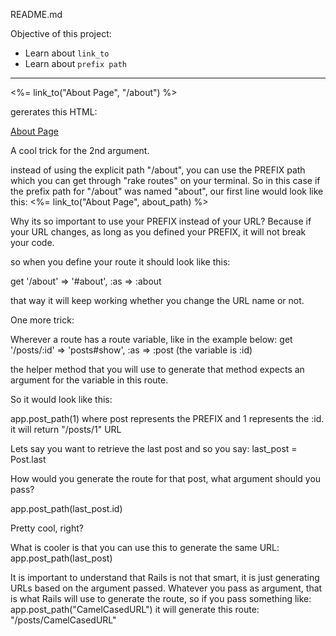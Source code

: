 README.md

Objective of this project:

- Learn about `link_to`
- Learn about `prefix path`

----------------

<%= link_to("About Page", "/about") %>

gererates this HTML:

<a href="/about">About Page</a>

A cool trick for the 2nd argument.

instead of using the explicit path "/about", you can use the PREFIX path which you can get through "rake routes" on your terminal.  So in this case if the prefix path for "/about" was named "about", our first line would look like this: 
<%= link_to("About Page", about_path) %>

Why its so important to use your PREFIX instead of your URL? Because if your URL changes, as long as you defined your PREFIX, it will not break your code.

so when you define your route it should look like this:

get '/about' => '#about', :as => :about

that way it will keep working whether you change the URL name or not.

One more trick:

Wherever a route has a route variable, like in the example below:
get '/posts/:id' => 'posts#show', :as => :post
(the variable is :id)

the helper method that you will use to generate that method expects an argument for the variable in this route.

So it would look like this:

app.post_path(1)
where post represents the PREFIX and 1 represents the :id.
it will return "/posts/1" URL

Lets say you want to retrieve the last post and so you say: last_post = Post.last

How would you generate the route for that post, what argument should you pass?

app.post_path(last_post.id)

Pretty cool, right?

What is cooler is that you can use this to generate the same URL: 
app.post_path(last_post)

It is important to understand that Rails is not that smart, it is just generating URLs based on the argument passed. Whatever you pass as argument, that is what Rails will use to generate the route, so if you pass something like:
app.post_path("CamelCasedURL") it will generate this route:
"/posts/CamelCasedURL"